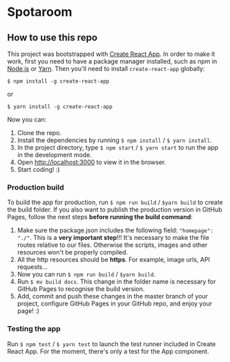 # Spotaroom

## How to use this repo

This project was bootstrapped with [Create React App](https://github.com/facebook/create-react-app). In order to make it work, first you need to have a package manager installed, such as npm in [Node.js](https://nodejs.org/) or [Yarn](https://yarnpkg.com/lang/en/). Then you'll need to install `create-react-app` globally:

`$ npm install -g create-react-app`

or

`$ yarn install -g create-react-app`

Now you can:

1. Clone the repo.
2. Install the dependencies by running `$ npm install` / `$ yarn install`.
3. In the project directory, type `$ npm start` / `$ yarn start` to run the app in the development mode.
4. Open [http://localhost:3000](http://localhost:3000) to view it in the browser.
5. Start coding! :)

### Production build

To build the app for production, run `$ npm run build` / `$yarn build` to create the build folder. If you also want to publish the production version in GitHub Pages, follow the next steps **before running the build command**:

1. Make sure the package.json includes the following field: `"homepage": "./"`. This is a **very important step**!!! It's necessary to make the file routes relative to our files. Otherwise the scripts, images and other resources won't be properly compiled.
2. All the http resources should be **https**. For example, image urls, API requests...
3. Now you can run `$ npm run build` / `$yarn build`.
4. Run `$ mv build docs`. This change in the folder name is necessary for GitHub Pages to recognise the build version.
5. Add, commit and push these changes in the master branch of your project, configure GitHub Pages in your GitHub repo, and enjoy your page! :)

### Testing the app

Run `$ npm test` / `$ yarn test` to launch the test runner included in Create React App. For the moment, there's only a test for the App component.
